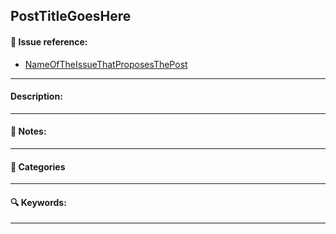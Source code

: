 ## PostTitleGoesHere

#### :link: Issue reference:

* [NameOfTheIssueThatProposesThePost](linkToTheIssue)

---

#### Description:

<!--- Provide a catchy description for the blog post that can be used to promote it. --->

---

#### :pushpin: Notes:

<!--- Include ideas of potential improvements, questions, concerns, bibliographic references, or anything else you think can be pertinent to reviewers or as a record. --->

---

#### :file_folder: Categories

<!--- Please, add a category for the post. Select one of the following: Web (as in Frontend), Mobile, Backend, Design, Machine Learning, Data Science, QA, DevOps, Project Management, Agile --->
<!--- Let us know if you think we need to create a new category. --->
---
#### :mag: Keywords:

<!--- List the keywords/tags that can be used to search for this post. --->
<!--- Try to add at least one of the following tags (if apply): ruby, rails, python, django, ios, swift, android, react, machine learning, data science, reactjs, artificial intelligence.--->
<!--- You can add more tags. For example: performance, gem, algorithms, etc. --->
---

